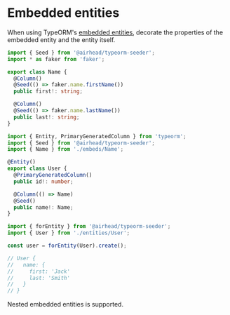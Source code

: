 # Embedded entities

When using TypeORM's [embedded entities](https://typeorm.io/#/embedded-entities), decorate the properties of the
embedded entity and the entity itself.

```typescript
import { Seed } from '@airhead/typeorm-seeder';
import * as faker from 'faker';

export class Name {
  @Column()
  @Seed(() => faker.name.firstName())
  public first!: string;

  @Column()
  @Seed(() => faker.name.lastName())
  public last!: string;
}
```

```typescript
import { Entity, PrimaryGeneratedColumn } from 'typeorm';
import { Seed } from '@airhead/typeorm-seeder';
import { Name } from './embeds/Name';

@Entity()
export class User {
  @PrimaryGeneratedColumn()
  public id!: number;

  @Column(() => Name)
  @Seed()
  public name!: Name;
}
```

```typescript
import { forEntity } from '@airhead/typeorm-seeder';
import { User } from './entities/User';

const user = forEntity(User).create();

// User {
//   name: {
//     first: 'Jack'
//     last: 'Smith'
//   }
// }
```

Nested embedded entities is supported.
